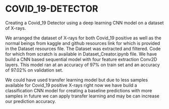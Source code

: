 # COVID_19-DETECTOR
Creating a Covid_19 Detector using a deep learning CNN model on a dataset of X-rays.

We arranged the dataset of X-rays for both Covid_19 positive as well as the normal beings from kaggle and github resources link for which is provided in the Dataset resources file. The Dataset was extracted and filtered. Code for which from scratch is available in Dataset_Creator.ipynb file.
We have build a CNN based sequential model with four feature extraction Conv2D layers. This model ran at an accuracy of 97% on train set and an accuracy of 97.02% on validation set.

We could have used transfer learning model but due to less samples available for Covid_19 positive X-rays right now we have build a classification CNN model for creating a baseline predictions with more samples in future we can apply transfer learning and may be can increase our prediction accuracy.


